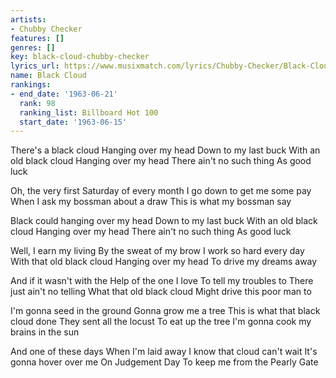 ```yaml
---
artists:
- Chubby Checker
features: []
genres: []
key: black-cloud-chubby-checker
lyrics_url: https://www.musixmatch.com/lyrics/Chubby-Checker/Black-Cloud
name: Black Cloud
rankings:
- end_date: '1963-06-21'
  rank: 98
  ranking_list: Billboard Hot 100
  start_date: '1963-06-15'
---
```

There's a black cloud
Hanging over my head
Down to my last buck
With an old black cloud
Hanging over my head
There ain't no such thing
As good luck

Oh, the very first
Saturday of every month
I go down to get me some pay
When I ask my bossman about a draw
This is what my bossman say


Black could hanging over my head
Down to my last buck
With an old black cloud
Hanging over my head
There ain't no such thing
As good luck

Well, I earn my living
By the sweat of my brow
I work so hard every day
With that old black cloud
Hanging over my head
To drive my dreams away

And if it wasn't with the
Help of the one I love
To tell my troubles to
There just ain't no telling
What that old black cloud
Might drive this poor man to



I'm gonna seed in the ground
Gonna grow me a tree
This is what that black cloud done
They sent all the locust
To eat up the tree
I'm gonna cook my brains in the sun

And one of these days
When I'm laid away
I know that cloud can't wait
It's gonna hover over me
On Judgement Day
To keep me from the Pearly Gate
